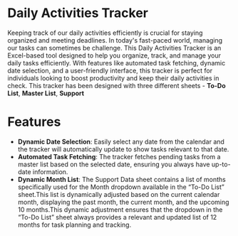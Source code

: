# Daily Activities Tracker

Keeping track of our daily activities efficiently is crucial for staying organized and meeting deadlines. In today's fast-paced world, managing our tasks can sometimes be challenge. This Daily Activities Tracker is an Excel-based tool designed to help you organize, track, and manage your daily tasks efficiently. With features like automated task fetching, dynamic date selection, and a user-friendly interface, this tracker is perfect for individuals looking to boost productivity and keep their daily activities in check. This tracker has been designed with three different sheets - **To-Do List**, **Master List**, **Support**

# Features

- **Dynamic Date Selection**: Easily select any date from the calendar and the tracker will automatically update to show tasks relevant to that date.
- **Automated Task Fetching**: The tracker fetches pending tasks from a master list based on the selected date, ensuring you always have up-to-date information.
- **Dynamic Month List**: The Support Data sheet contains a list of months specifically used for the Month dropdown available in the “To-Do List” sheet.This list is dynamically adjusted based on the current calendar month, displaying the past month, the current month, and the upcoming 10 months.This dynamic adjustment ensures that the dropdown in the “To-Do List” sheet always provides a relevant and updated list of 12 months for task planning and tracking.
